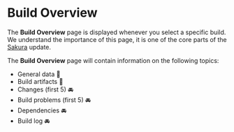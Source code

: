 # Build Overview
The __Build Overview__ page is displayed whenever you select a specific build.
We understand the importance of this page, it is one of the core parts of the [Sakura](Sakura.md) 
update.

The __Build Overview__ page will contain information on the following topics:

* General data :checkered_flag: 
* Build artifacts :checkered_flag: 
* Changes (first 5) :oncoming_automobile:
* Build problems (first 5) :oncoming_automobile:
* Dependencies :oncoming_automobile:
* Build log :oncoming_automobile: